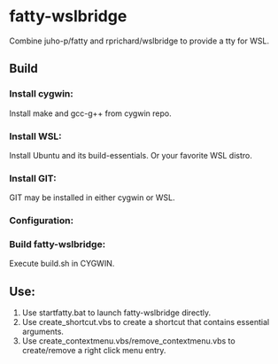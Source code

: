 # fatty-wslbridge
Combine juho-p/fatty and  rprichard/wslbridge to provide a tty for WSL.

## Build

### Install cygwin:
Install make and gcc-g++ from cygwin repo.

### Install WSL:
Install Ubuntu and its build-essentials. Or your favorite WSL distro.

### Install GIT:
GIT may be installed in either cygwin or WSL.

### Configuration:

### Build fatty-wslbridge:
Execute build.sh in CYGWIN.

## Use:

1. Use startfatty.bat to launch fatty-wslbridge directly.
2. Use create_shortcut.vbs to create a shortcut that contains essential arguments.
3. Use create_contextmenu.vbs/remove_contextmenu.vbs to create/remove a right click menu entry.